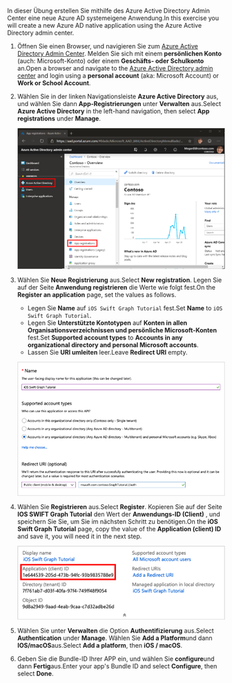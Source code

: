 <!-- markdownlint-disable MD002 MD041 -->

<span data-ttu-id="7f1cf-101">In dieser Übung erstellen Sie mithilfe des Azure Active Directory Admin Center eine neue Azure AD systemeigene Anwendung.</span><span class="sxs-lookup"><span data-stu-id="7f1cf-101">In this exercise you will create a new Azure AD native application using the Azure Active Directory admin center.</span></span>

1. <span data-ttu-id="7f1cf-102">Öffnen Sie einen Browser, und navigieren Sie zum [Azure Active Directory Admin Center](https://aad.portal.azure.com). Melden Sie sich mit einem **persönlichen Konto** (auch: Microsoft-Konto) oder einem **Geschäfts- oder Schulkonto** an.</span><span class="sxs-lookup"><span data-stu-id="7f1cf-102">Open a browser and navigate to the [Azure Active Directory admin center](https://aad.portal.azure.com) and login using a **personal account** (aka: Microsoft Account) or **Work or School Account**.</span></span>

1. <span data-ttu-id="7f1cf-103">Wählen Sie in der linken Navigationsleiste **Azure Active Directory** aus, und wählen Sie dann **App-Registrierungen** unter **Verwalten** aus.</span><span class="sxs-lookup"><span data-stu-id="7f1cf-103">Select **Azure Active Directory** in the left-hand navigation, then select **App registrations** under **Manage**.</span></span>

    ![<span data-ttu-id="7f1cf-104">Screenshot der APP-Registrierungen</span><span class="sxs-lookup"><span data-stu-id="7f1cf-104">A screenshot of the App registrations</span></span> ](./images/aad-portal-app-registrations.png)

1. <span data-ttu-id="7f1cf-105">Wählen Sie **Neue Registrierung** aus.</span><span class="sxs-lookup"><span data-stu-id="7f1cf-105">Select **New registration**.</span></span> <span data-ttu-id="7f1cf-106">Legen Sie auf der Seite **Anwendung registrieren** die Werte wie folgt fest.</span><span class="sxs-lookup"><span data-stu-id="7f1cf-106">On the **Register an application** page, set the values as follows.</span></span>

    - <span data-ttu-id="7f1cf-107">Legen Sie **Name** auf `iOS Swift Graph Tutorial` fest.</span><span class="sxs-lookup"><span data-stu-id="7f1cf-107">Set **Name** to `iOS Swift Graph Tutorial`.</span></span>
    - <span data-ttu-id="7f1cf-108">Legen Sie **Unterstützte Kontotypen** auf **Konten in allen Organisationsverzeichnissen und persönliche Microsoft-Konten** fest.</span><span class="sxs-lookup"><span data-stu-id="7f1cf-108">Set **Supported account types** to **Accounts in any organizational directory and personal Microsoft accounts**.</span></span>
    - <span data-ttu-id="7f1cf-109">Lassen Sie **URI umleiten** leer.</span><span class="sxs-lookup"><span data-stu-id="7f1cf-109">Leave **Redirect URI** empty.</span></span>

    ![Screenshot der Seite "Anwendung registrieren"](./images/aad-register-an-app.png)

1. <span data-ttu-id="7f1cf-111">Wählen Sie **Registrieren** aus.</span><span class="sxs-lookup"><span data-stu-id="7f1cf-111">Select **Register**.</span></span> <span data-ttu-id="7f1cf-112">Kopieren Sie auf der Seite **IOS SWIFT Graph Tutorial** den Wert der **Anwendungs-ID (Client)** , und speichern Sie Sie, um Sie im nächsten Schritt zu benötigen.</span><span class="sxs-lookup"><span data-stu-id="7f1cf-112">On the **iOS Swift Graph Tutorial** page, copy the value of the **Application (client) ID** and save it, you will need it in the next step.</span></span>

    ![Screenshot der Anwendungs-ID der neuen App-Registrierung](./images/aad-application-id.png)

1. <span data-ttu-id="7f1cf-114">Wählen Sie unter **Verwalten** die Option **Authentifizierung** aus.</span><span class="sxs-lookup"><span data-stu-id="7f1cf-114">Select **Authentication** under **Manage**.</span></span> <span data-ttu-id="7f1cf-115">Wählen Sie **Add a Platform**und dann **IOS/macOS**aus.</span><span class="sxs-lookup"><span data-stu-id="7f1cf-115">Select **Add a platform**, then **iOS / macOS**.</span></span>

1. <span data-ttu-id="7f1cf-116">Geben Sie die Bundle-ID Ihrer APP ein, und wählen Sie **configure**und dann **Fertig**aus.</span><span class="sxs-lookup"><span data-stu-id="7f1cf-116">Enter your app's Bundle ID and select **Configure**, then select **Done**.</span></span>
